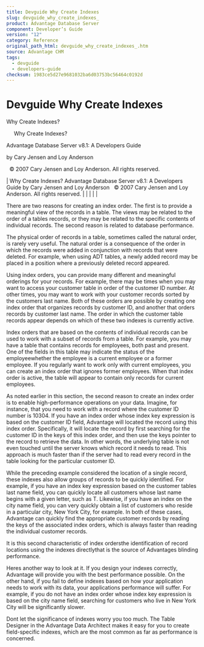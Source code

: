 ```yaml
---
title: Devguide Why Create Indexes
slug: devguide_why_create_indexes_
product: Advantage Database Server
component: Developer’s Guide
version: "12"
category: Reference
original_path_html: devguide_why_create_indexes_.htm
source: Advantage CHM
tags:
  - devguide
  - developers-guide
checksum: 1983ce5d27e9681032ba6d03753bc56464c0192d
---
```


# Devguide Why Create Indexes

Why Create Indexes?

     Why Create Indexes?

Advantage Database Server v8.1: A Developers Guide

by Cary Jensen and Loy Anderson

  © 2007 Cary Jensen and Loy Anderson. All rights reserved.

| Why Create Indexes?  Advantage Database Server v8.1: A Developers Guide  by Cary Jensen and Loy Anderson    © 2007 Cary Jensen and Loy Anderson. All rights reserved. |  |  |  |  |

There are two reasons for creating an index order. The first is to provide a meaningful view of the records in a table. The views may be related to the order of a tables records, or they may be related to the specific contents of individual records. The second reason is related to database performance.

The physical order of records in a table, sometimes called the natural order, is rarely very useful. The natural order is a consequence of the order in which the records were added in conjunction with records that were deleted. For example, when using ADT tables, a newly added record may be placed in a position where a previously deleted record appeared.

Using index orders, you can provide many different and meaningful orderings for your records. For example, there may be times when you may want to access your customer table in order of the customer ID number. At other times, you may want to work with your customer records sorted by the customers last name. Both of these orders are possible by creating one index order that organizes records by customer ID, and another that orders records by customer last name. The order in which the customer table records appear depends on which of these two indexes is currently active.

Index orders that are based on the contents of individual records can be used to work with a subset of records from a table. For example, you may have a table that contains records for employees, both past and present. One of the fields in this table may indicate the status of the employeewhether the employee is a current employee or a former employee. If you regularly want to work only with current employees, you can create an index order that ignores former employees. When that index order is active, the table will appear to contain only records for current employees.

As noted earlier in this section, the second reason to create an index order is to enable high-performance operations on your data. Imagine, for instance, that you need to work with a record where the customer ID number is 10304. If you have an index order whose index key expression is based on the customer ID field, Advantage will located the record using this index order. Specifically, it will locate the record by first searching for the customer ID in the keys of this index order, and then use the keys pointer to the record to retrieve the data. In other words, the underlying table is not even touched until the server knows which record it needs to read. This approach is much faster than if the server had to read every record in the table looking for the particular customer ID.

While the preceding example considered the location of a single record, these indexes also allow groups of records to be quickly identified. For example, if you have an index key expression based on the customer tables last name field, you can quickly locate all customers whose last name begins with a given letter, such as T. Likewise, if you have an index on the city name field, you can very quickly obtain a list of customers who reside in a particular city, New York City, for example. In both of these cases, Advantage can quickly find the appropriate customer records by reading the keys of the associated index orders, which is always faster than reading the individual customer records.

It is this second characteristic of index ordersthe identification of record locations using the indexes directlythat is the source of Advantages blinding performance.

Heres another way to look at it. If you design your indexes correctly, Advantage will provide you with the best performance possible. On the other hand, if you fail to define indexes based on how your application needs to work with its data, your applications performance will suffer. For example, if you do not have an index order whose index key expression is based on the city name field, searching for customers who live in New York City will be significantly slower.

Dont let the significance of indexes worry you too much. The Table Designer in the Advantage Data Architect makes it easy for you to create field-specific indexes, which are the most common as far as performance is concerned.
